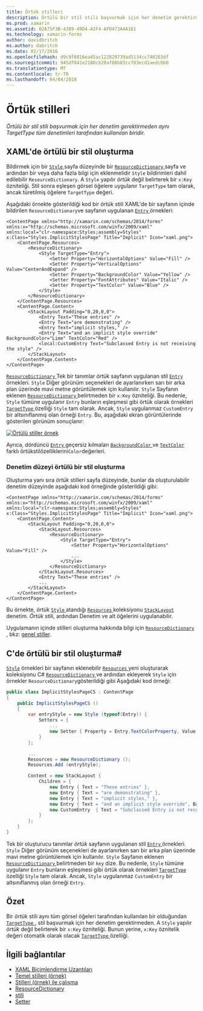 ```yaml
---
title: Örtük stilleri
description: Örtülü bir stil stili başvurmak için her denetim gerektirmeden aynı TargetType tüm denetimleri tarafından kullanılan biridir.
ms.prod: xamarin
ms.assetid: 02A75F3B-4389-49D4-A2F4-AFD473A4A161
ms.technology: xamarin-forms
author: davidbritch
ms.author: dabritch
ms.date: 02/17/2016
ms.openlocfilehash: d9c9f8816ea45ac122829739ad5134cc740263df
ms.sourcegitcommit: 945df041e2180cb20af08b83cc703ecd1aedc6b0
ms.translationtype: MT
ms.contentlocale: tr-TR
ms.lasthandoff: 04/04/2018
---
```

# <a name="implicit-styles"></a>Örtük stilleri

_Örtülü bir stil stili başvurmak için her denetim gerektirmeden aynı TargetType tüm denetimleri tarafından kullanılan biridir._

## <a name="creating-an-implicit-style-in-xaml"></a>XAML'de örtülü bir stil oluşturma

Bildirmek için bir [ `Style` ](https://developer.xamarin.com/api/type/Xamarin.Forms.Style/) sayfa düzeyinde bir [ `ResourceDictionary` ](https://developer.xamarin.com/api/type/Xamarin.Forms.ResourceDictionary/) sayfa ve ardından bir veya daha fazla bilgi için eklenmelidir `Style` bildirimleri dahil edilebilir `ResourceDictionary`. A `Style` yapılır *örtük* değil belirterek bir `x:Key` özniteliği. Stil sonra eşleşen görsel öğelere uygulanır `TargetType` tam olarak, ancak türetilmiş öğelere `TargetType` değeri.

Aşağıdaki örnekte gösterildiği kod bir *örtük* stili XAML'de bir sayfanın içinde bildirilen `ResourceDictionary`ve sayfanın uygulanan [ `Entry` ](https://developer.xamarin.com/api/type/Xamarin.Forms.Entry/) örnekleri:

```xaml
<ContentPage xmlns="http://xamarin.com/schemas/2014/forms" xmlns:x="http://schemas.microsoft.com/winfx/2009/xaml" xmlns:local="clr-namespace:Styles;assembly=Styles" x:Class="Styles.ImplicitStylesPage" Title="Implicit" Icon="xaml.png">
    <ContentPage.Resources>
        <ResourceDictionary>
            <Style TargetType="Entry">
                <Setter Property="HorizontalOptions" Value="Fill" />
                <Setter Property="VerticalOptions" Value="CenterAndExpand" />
                <Setter Property="BackgroundColor" Value="Yellow" />
                <Setter Property="FontAttributes" Value="Italic" />
                <Setter Property="TextColor" Value="Blue" />
            </Style>
        </ResourceDictionary>
    </ContentPage.Resources>
    <ContentPage.Content>
        <StackLayout Padding="0,20,0,0">
            <Entry Text="These entries" />
            <Entry Text="are demonstrating" />
            <Entry Text="implicit styles," />
            <Entry Text="and an implicit style override" BackgroundColor="Lime" TextColor="Red" />
            <local:CustomEntry Text="Subclassed Entry is not receiving the style" />
        </StackLayout>
    </ContentPage.Content>
</ContentPage>
```

[ `ResourceDictionary` ](https://developer.xamarin.com/api/type/Xamarin.Forms.ResourceDictionary/) Tek bir tanımlar *örtük* sayfanın uygulanan stil [ `Entry` ](https://developer.xamarin.com/api/type/Xamarin.Forms.Entry/) örnekleri. `Style` Diğer görünüm seçenekleri de ayarlanırken sarı bir arka plan üzerinde mavi metne görüntülemek için kullanılır. `Style` Sayfanın eklenen [ `ResourceDictionary` ](https://developer.xamarin.com/api/type/Xamarin.Forms.ResourceDictionary/) belirtmeden bir `x:Key` özniteliği. Bu nedenle, `Style` tümüne uygulanır `Entry` bunların eşleşmesi gibi örtük olarak örnekleri [ `TargetType` ](https://developer.xamarin.com/api/property/Xamarin.Forms.Style.TargetType/) özelliği `Style` tam olarak. Ancak, `Style` uygulanmaz `CustomEntry` bir altsınıflanmış olan örneği `Entry`. Bu, aşağıdaki ekran görüntülerinde gösterilen görünüm sonuçlanır:

[![](implicit-images/implicit-styles.png "Örtülü stiller örnek")](implicit-images/implicit-styles-large.png#lightbox "örtülü stiller örneği")

Ayrıca, dördüncü [ `Entry` ](https://developer.xamarin.com/api/type/Xamarin.Forms.Entry/) geçersiz kılmaları [ `BackgroundColor` ](https://developer.xamarin.com/api/property/Xamarin.Forms.VisualElement.BackgroundColor/) ve [ `TextColor` ](https://developer.xamarin.com/api/property/Xamarin.Forms.Entry.TextColor/) farklı örtükstilözelliklerini`Color`değerleri.

### <a name="creating-an-implicit-style-at-the-control-level"></a>Denetim düzeyi örtülü bir stil oluşturma

Oluşturma yanı sıra *örtük* stilleri sayfa düzeyinde, bunlar da oluşturulabilir denetim düzeyinde aşağıdaki kod örneğinde gösterildiği gibi:

```xaml
<ContentPage xmlns="http://xamarin.com/schemas/2014/forms" xmlns:x="http://schemas.microsoft.com/winfx/2009/xaml" xmlns:local="clr-namespace:Styles;assembly=Styles" x:Class="Styles.ImplicitStylesPage" Title="Implicit" Icon="xaml.png">
    <ContentPage.Content>
        <StackLayout Padding="0,20,0,0">
            <StackLayout.Resources>
                <ResourceDictionary>
                    <Style TargetType="Entry">
                        <Setter Property="HorizontalOptions" Value="Fill" />
                        ...
                    </Style>
                </ResourceDictionary>
            </StackLayout.Resources>
            <Entry Text="These entries" />
            ...
        </StackLayout>
    </ContentPage.Content>
</ContentPage>
```

Bu örnekte, *örtük* [ `Style` ](https://developer.xamarin.com/api/type/Xamarin.Forms.Style/) atandığı [ `Resources` ](https://developer.xamarin.com/api/property/Xamarin.Forms.VisualElement.Resources/) koleksiyonu [ `StackLayout` ](https://developer.xamarin.com/api/type/Xamarin.Forms.StackLayout/)denetim. *Örtük* stili, ardından Denetim ve alt öğelerini uygulanabilir.

Uygulamanın içinde stilleri oluşturma hakkında bilgi için [ `ResourceDictionary` ](https://developer.xamarin.com/api/type/Xamarin.Forms.ResourceDictionary/), bkz: [genel stiller](~/xamarin-forms/user-interface/styles/application.md).

## <a name="creating-an-implicit-style-in-c35"></a>C'de örtülü bir stil oluşturma&#35;

[`Style`](https://developer.xamarin.com/api/type/Xamarin.Forms.Style/) örnekleri bir sayfanın eklenebilir [ `Resources` ](https://developer.xamarin.com/api/property/Xamarin.Forms.VisualElement.Resources/) yeni oluşturarak koleksiyonu C# [ `ResourceDictionary` ](https://developer.xamarin.com/api/type/Xamarin.Forms.ResourceDictionary/)ve ardından ekleyerek `Style` için örnekler `ResourceDictionary`gösterildiği gibi Aşağıdaki kod örneği:

```csharp
public class ImplicitStylesPageCS : ContentPage
{
    public ImplicitStylesPageCS ()
    {
        var entryStyle = new Style (typeof(Entry)) {
            Setters = {
                ...
                new Setter { Property = Entry.TextColorProperty, Value = Color.Blue }
            }
        };

        ...
        Resources = new ResourceDictionary ();
        Resources.Add (entryStyle);

        Content = new StackLayout {
            Children = {
                new Entry { Text = "These entries" },
                new Entry { Text = "are demonstrating" },
                new Entry { Text = "implicit styles," },
                new Entry { Text = "and an implicit style override", BackgroundColor = Color.Lime, TextColor = Color.Red },
                new CustomEntry  { Text = "Subclassed Entry is not receiving the style" }
            }
        };
    }
}
```

Tek bir oluşturucu tanımlar *örtük* sayfanın uygulanan stil [ `Entry` ](https://developer.xamarin.com/api/type/Xamarin.Forms.Entry/) örnekleri. `Style` Diğer görünüm seçenekleri de ayarlanırken sarı bir arka plan üzerinde mavi metne görüntülemek için kullanılır. `Style` Sayfanın eklenen [ `ResourceDictionary` ](https://developer.xamarin.com/api/type/Xamarin.Forms.ResourceDictionary/) belirtmeden bir `key` dize. Bu nedenle, `Style` tümüne uygulanır `Entry` bunların eşleşmesi gibi örtük olarak örnekleri [ `TargetType` ](https://developer.xamarin.com/api/property/Xamarin.Forms.Style.TargetType/) özelliği `Style` tam olarak. Ancak, `Style` uygulanmaz `CustomEntry` bir altsınıflanmış olan örneği `Entry`.

## <a name="summary"></a>Özet

Bir *örtük* stili aynı tüm görsel öğeleri tarafından kullanılan bir olduğundan [ `TargetType` ](https://developer.xamarin.com/api/property/Xamarin.Forms.Style.TargetType/), stil başvurmak için her denetim gerektirmeden. A `Style` yapılır *örtük* değil belirterek bir `x:Key` özniteliği. Bunun yerine, `x:Key` öznitelik değeri otomatik olarak olacak [ `TargetType` ](https://developer.xamarin.com/api/property/Xamarin.Forms.Style.TargetType/) özelliği.



## <a name="related-links"></a>İlgili bağlantılar

- [XAML Biçimlendirme Uzantıları](~/xamarin-forms/xaml/xaml-basics/xaml-markup-extensions.md)
- [Temel stilleri (örnek)](https://developer.xamarin.com/samples/xamarin-forms/UserInterface/Styles/BasicStyles/)
- [Stilleri (örnek) ile çalışma](https://developer.xamarin.com/samples/xamarin-forms/WorkingWithStyles/)
- [ResourceDictionary](https://developer.xamarin.com/api/type/Xamarin.Forms.ResourceDictionary/)
- [stili](https://developer.xamarin.com/api/type/Xamarin.Forms.Style/)
- [Setter](https://developer.xamarin.com/api/type/Xamarin.Forms.Setter/)
